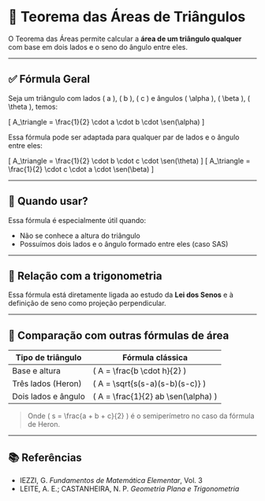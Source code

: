 # 📏 Teorema das Áreas de Triângulos

O Teorema das Áreas permite calcular a **área de um triângulo qualquer** com base em dois lados e o seno do ângulo entre eles.

---

## ✅ Fórmula Geral

Seja um triângulo com lados \( a \), \( b \), \( c \) e ângulos \( \alpha \), \( \beta \), \( \theta \), temos:

\[
A_\triangle = \frac{1}{2} \cdot a \cdot b \cdot \sen(\alpha)
\]

Essa fórmula pode ser adaptada para qualquer par de lados e o ângulo entre eles:

\[
A_\triangle = \frac{1}{2} \cdot b \cdot c \cdot \sen(\theta)
\]
\[
A_\triangle = \frac{1}{2} \cdot c \cdot a \cdot \sen(\beta)
\]

---

## 🧭 Quando usar?

Essa fórmula é especialmente útil quando:
- Não se conhece a altura do triângulo
- Possuímos dois lados e o ângulo formado entre eles (caso SAS)

---

## 🧠 Relação com a trigonometria

Essa fórmula está diretamente ligada ao estudo da **Lei dos Senos** e à definição de seno como projeção perpendicular.

---

## 🎯 Comparação com outras fórmulas de área

| Tipo de triângulo     | Fórmula clássica           |
|-----------------------|----------------------------|
| Base e altura         | \( A = \frac{b \cdot h}{2} \) |
| Três lados (Heron)    | \( A = \sqrt{s(s-a)(s-b)(s-c)} \) |
| Dois lados e ângulo   | \( A = \frac{1}{2} ab \sen(\alpha) \) |

> Onde \( s = \frac{a + b + c}{2} \) é o semiperímetro no caso da fórmula de Heron.

---

## 📚 Referências

- IEZZI, G. *Fundamentos de Matemática Elementar*, Vol. 3  
- LEITE, A. E.; CASTANHEIRA, N. P. *Geometria Plana e Trigonometria*
